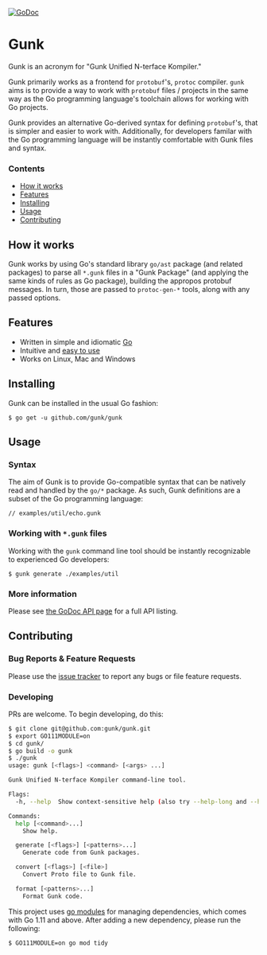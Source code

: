 [![GoDoc][card-godoc]][godoc]

# Gunk

Gunk is an acronym for "Gunk Unified N-terface Kompiler."

Gunk primarily works as a frontend for `protobuf`'s, `protoc` compiler. `gunk`
aims is to provide a way to work with `protobuf` files / projects in the same
way as the Go programming language's toolchain allows for working with Go
projects.

Gunk provides an alternative Go-derived syntax for defining `protobuf`'s, that
is simpler and easier to work with. Additionally, for developers familar with
the Go programming language will be instantly comfortable with Gunk files and
syntax.

### Contents

* [How it works](#how-it-works)
* [Features](#features)
* [Installing](#installing)
* [Usage](#usage)
* [Contributing](#contributing)

## How it works

Gunk works by using Go's standard library `go/ast` package (and related
packages) to parse all `*.gunk` files in a "Gunk Package" (and applying the
same kinds of rules as Go package), building the appropos protobuf messages. In
turn, those are passed to `protoc-gen-*` tools, along with any passed options.

## Features

- Written in simple and idiomatic [Go][go-project]
- Intuitive and [easy to use](#usage)
- Works on Linux, Mac and Windows

## Installing

Gunk can be installed in the usual Go fashion:

	$ go get -u github.com/gunk/gunk

## Usage

### Syntax

The aim of Gunk is to provide Go-compatible syntax that can be natively read
and handled by the `go/*` package. As such, Gunk definitions are a subset of
the Go programming language:

	// examples/util/echo.gunk

### Working with `*.gunk` files

Working with the `gunk` command line tool should be instantly recognizable to
experienced Go developers:

	$ gunk generate ./examples/util

### More information

Please see [the GoDoc API page][godoc] for a
full API listing.

## Contributing

### Bug Reports & Feature Requests

Please use the [issue tracker][issue-tracker] to report any bugs or file feature requests.

### Developing

PRs are welcome. To begin developing, do this:

```bash
$ git clone git@github.com:gunk/gunk.git
$ export GO111MODULE=on
$ cd gunk/
$ go build -o gunk
$ ./gunk
usage: gunk [<flags>] <command> [<args> ...]

Gunk Unified N-terface Kompiler command-line tool.

Flags:
  -h, --help  Show context-sensitive help (also try --help-long and --help-man).

Commands:
  help [<command>...]
    Show help.

  generate [<flags>] [<patterns>...]
    Generate code from Gunk packages.

  convert [<flags>] [<file>]
    Convert Proto file to Gunk file.

  format [<patterns>...]
    Format Gunk code.

```

This project uses [go modules][go-modules] for managing dependencies, which
comes with Go 1.11 and above. After adding a new dependency, please run the following:

    $ GO111MODULE=on go mod tidy

[card-godoc]: https://godoc.org/github.com/gunk/gunk?status.svg
[godoc]: https://godoc.org/github.com/gunk/gunk
[go-modules]: https://github.com/golang/go/wiki/Modules
[go-project]: https://golang.org/project
[issue-tracker]: https://github.com/gunk/gunk/issues
